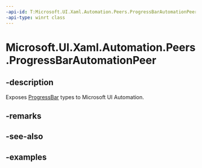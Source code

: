 ```yaml
---
-api-id: T:Microsoft.UI.Xaml.Automation.Peers.ProgressBarAutomationPeer
-api-type: winrt class
---
```


# Microsoft.UI.Xaml.Automation.Peers.ProgressBarAutomationPeer

<!--
public class ProgressBarAutomationPeer : Windows.UI.Xaml.Automation.Peers.RangeBaseAutomationPeer
-->

## -description

Exposes [ProgressBar](../microsoft.ui.xaml.controls/progressbar.md) types to Microsoft UI Automation.

## -remarks

## -see-also

## -examples

